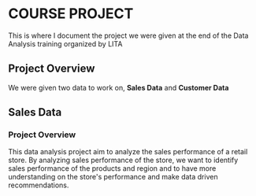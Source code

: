 # COURSE PROJECT

This is where I document the project we were given at the end of the Data Analysis training organized by LITA

## Project Overview

We were given two data to work on, **Sales Data** and **Customer Data**

## Sales Data

### Project Overview

This data analysis project aim to analyze the sales performance of a retail store. By analyzing sales performance of the store, we want to identify sales performance of the products and region and to have more understanding on the store's performance and make data driven recommendations.

